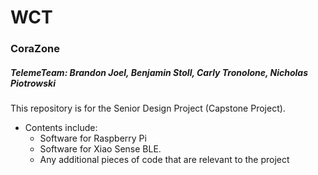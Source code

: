 # WCT
### CoraZone
##### TelemeTeam: Brandon Joel, Benjamin Stoll, Carly Tronolone, Nicholas Piotrowski
This repository is for the Senior Design Project (Capstone Project).
* Contents include:
  * Software for Raspberry Pi
  * Software for Xiao Sense BLE.
  * Any additional pieces of code that are relevant to the project
